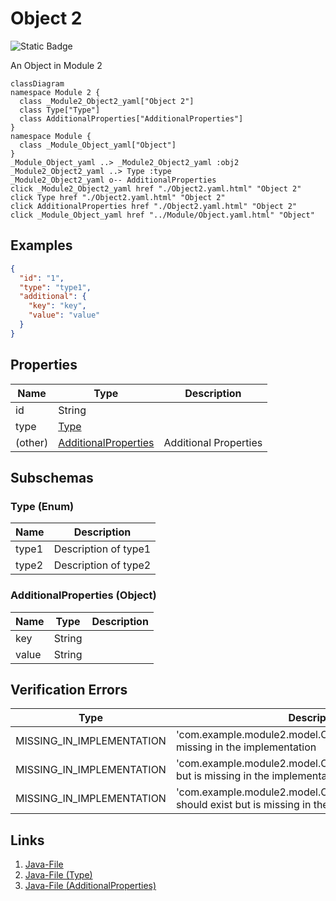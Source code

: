 # Object 2
![Static Badge](https://img.shields.io/badge/Validator%20Errors-3-red)

An Object in Module 2
```mermaid
classDiagram
namespace Module 2 {
  class _Module2_Object2_yaml["Object 2"]
  class Type["Type"]
  class AdditionalProperties["AdditionalProperties"]
}
namespace Module {
  class _Module_Object_yaml["Object"]
}
_Module_Object_yaml ..> _Module2_Object2_yaml :obj2
_Module2_Object2_yaml ..> Type :type
_Module2_Object2_yaml o-- AdditionalProperties 
click _Module2_Object2_yaml href "./Object2.yaml.html" "Object 2"
click Type href "./Object2.yaml.html" "Object 2"
click AdditionalProperties href "./Object2.yaml.html" "Object 2"
click _Module_Object_yaml href "../Module/Object.yaml.html" "Object"
```

## Examples
```json
{
  "id": "1",
  "type": "type1",
  "additional": {
    "key": "key",
    "value": "value"
  }
}
```



## Properties
| Name | Type | Description |
|------|------|-------------|
| id | String |  |
| type | [Type](#Type) |  |
| (other) | [AdditionalProperties](#AdditionalProperties) | Additional Properties |

## Subschemas
### Type (Enum)



| Name | Description |
|------|-------------|
| type1 | Description of type1 |
| type2 | Description of type2 |

### AdditionalProperties (Object)




| Name | Type | Description |
|------|------|-------------|
| key | String |  |
| value | String |  |

## Verification Errors
| Type | Description |
|------|-------------|
| MISSING_IN_IMPLEMENTATION | &#x27;com.example.module2.model.Object2&#x27; should exist but is missing in the implementation |
| MISSING_IN_IMPLEMENTATION | &#x27;com.example.module2.model.Object2Type&#x27; should exist but is missing in the implementation |
| MISSING_IN_IMPLEMENTATION | &#x27;com.example.module2.model.Object2AdditionalProperties&#x27; should exist but is missing in the implementation |

## Links
1. [Java-File](./java/Object2.java)
1. [Java-File (Type)](./java/Object2Type.java)
1. [Java-File (AdditionalProperties)](./java/Object2AdditionalProperties.java)
